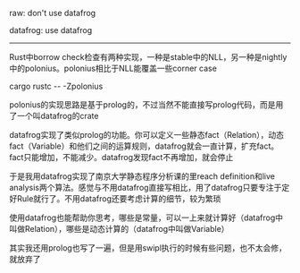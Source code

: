 raw: don't use datafrog

datafrog: use datafrog

---

Rust中borrow check检查有两种实现，一种是stable中的NLL，另一种是nightly中的polonius。polonius相比于NLL能覆盖一些corner case

cargo  rustc  -- -Zpolonius

polonius的实现思路是基于prolog的，不过当然不能直接写prolog代码，而是用了一个叫datafrog的crate

datafrog实现了类似prolog的功能。你可以定义一些静态fact（Relation），动态fact（Variable）和他们之间的运算规则，datafrog就会一直计算，扩充fact。fact只能增加，不能减少。datafrog发现fact不再增加，就会停止

于是我用datafrog实现了南京大学静态程序分析课的里reach definition和live analysis两个算法。感觉与不用datafrog直接写相比，用了datafrog只要专注于定好Rule就行了。不用datafrog还要考虑计算的细节，较为繁琐

使用datafrog也能帮助你思考，哪些是常量，可以一上来就计算好（datafrog中叫做Relation），哪些是动态计算的（datafrog中叫做Variable）

其实我还用prolog也写了一遍，但是用swipl执行的时候有些问题，也不太会修，就放弃了


